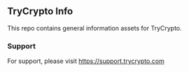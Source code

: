 ## TryCrypto Info

This repo contains general information assets for TryCrypto.

### Support

For support, please visit https://support.trycrypto.com
